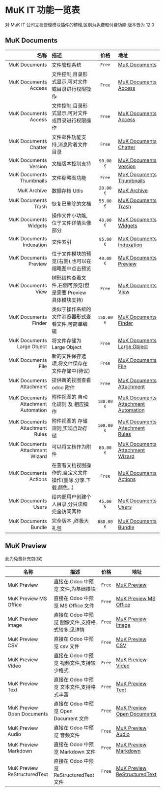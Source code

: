 # MuK IT 功能一览表

对 MuK IT 公司文档管理模块插件的整理,区别为免费和付费功能.版本皆为 12.0

## MuK Documents

|                                名称 | 描述                                                        |    价格    | 地址                                                                                                          |
| ----------------------------------: | :---------------------------------------------------------- | :--------: | :------------------------------------------------------------------------------------------------------------ |
|                       MuK Documents | 文件管理系统                                                |   `Free`   | [MuK Documents](https://apps.odoo.com/apps/modules/12.0/muk_dms/)                                             |
|                MuK Documents Access | 文件控制,目录形式显示,可对文件或目录进行权限操作            |   `Free`   | [MuK Documents Access](https://apps.odoo.com/apps/modules/12.0/muk_dms_access/#resetCollapse)                 |
|                MuK Documents Access | 文件控制,目录形式显示,可对文件或目录进行权限操作            |   `Free`   | [MuK Documents Access](https://apps.odoo.com/apps/modules/12.0/muk_dms_access/#resetCollapse)                 |
|               MuK Documents Chatter | 文件邮件功能支持,消息附着文件目录                           |   `Free`   | [MuK Documents Chatter](https://apps.odoo.com/apps/modules/12.0/muk_dms_mail/)                                |
|               MuK Documents Version | 文档版本控制支持                                            | `90.00 €`  | [MuK Documents Version](https://apps.odoo.com/apps/modules/12.0/muk_dms_version/)                             |
|            MuK Documents Thumbnails | 文件缩略图功能                                              |   `Free`   | [MuK Documents Thumbnails](https://apps.odoo.com/apps/modules/12.0/muk_dms_thumbnails/)                       |
|                         MuK Archive | 数据存档 Utlis                                              | `20.00 €`  | [MuK Archive](https://apps.odoo.com/apps/modules/12.0/muk_archive/)                                           |
|                 MuK Documents Trash | 恢复已删除的文档                                            | `55.00 €`  | [MuK Documents Trash](https://apps.odoo.com/apps/modules/12.0/muk_dms_trash/)                                 |
|               MuK Documents Widgets | 操作文件小功能,位于文件详情头像部分                         | `40.00 €`  | [MuK Documents Widgets](https://apps.odoo.com/apps/modules/12.0/muk_dms_widget/)                              |
|            MuK Documents Indexation | 文件索引                                                    | `95.00 €`  | [MuK Documents Indexation](https://apps.odoo.com/apps/modules/12.0/muk_dms_index/)                            |
|               MuK Documents Preview | 位于文件模块的预览(右侧),也可以在缩略图中点击预览           | `40.00 €`  | [MuK Documents Preview](https://apps.odoo.com/apps/modules/12.0/muk_dms_preview/)                             |
|                  MuK Documents View | 树形结构查看文件,右侧可预览(但是需要 Preview 具体模块支持)  |   `Free`   | [MuK Documents View](https://apps.odoo.com/apps/modules/12.0/muk_dms_view/)                                   |
|                MuK Documents Finder | 类似于操作系统的文件浏览器形式查看文件,可简单编辑           | `150.00 €` | [MuK Documents Finder](https://apps.odoo.com/apps/modules/12.0/muk_dms_finder/)                               |
|          MuK Documents Large Object | 将文件存储为 Large Object                                   |   `Free`   | [MuK Documents Large Object](https://apps.odoo.com/apps/modules/12.0/muk_dms_lobject/)                        |
|                  MuK Documents File | 新的文件保存选项,将文件保存在文件存储中(待议)               |   `Free`   | [MuK Documents File](https://apps.odoo.com/apps/modules/12.0/muk_dms_file/)                                   |
|            MuK Documents Attachment | 提供新的视图查看 odoo 附件                                  |   `Free`   | [MuK Documents Attachment](https://apps.odoo.com/apps/modules/12.0/muk_dms_attachment/)                       |
| MuK Documents Attachment Automation | 附件视图的 自动化规则 及 相应操作                           | `180.00 €` | [MuK Documents Attachment Automation](https://apps.odoo.com/apps/modules/12.0/muk_dms_attachment_automation/) |
|      MuK Documents Attachment Rules | 附件视图的 存储规则,实现自动存储                            | `100.00 €` | [MuK Documents Attachment Rules](https://apps.odoo.com/apps/modules/12.0/muk_dms_attachment_rules/)           |
|     MuK Documents Attachment Wizard | 可以将文档作为附件                                          | `80.00 €`  | [MuK Documents Attachment Wizard](https://apps.odoo.com/apps/modules/12.0/muk_dms_attachment_wizard/)         |
|               MuK Documents Actions | 在查看文档视图操作的,自定义文件操作(删除.分享.下载.颜色...) |   `Free`   | [MuK Documents Actions](https://apps.odoo.com/apps/modules/12.0/muk_dms_actions/)                             |
|                 MuK Documents Users | 给内部用户创建个人目录,分只读和完全访问两种                 | `45.00 €`  | [MuK Documents Users](https://apps.odoo.com/apps/modules/12.0/muk_dms_users/)                                 |
|                MuK Documents Bundle | 完全版本 ,终极大礼包                                        | `680.00 €` | [MuK Documents Bundle](https://apps.odoo.com/apps/modules/12.0/muk_bundle_dms/)                               |

## MuK Preview

此为免费补充包(误)

| 名称                         | 描述                                            | 价格   | 地址                                                                                                |
| ---------------------------- | ----------------------------------------------- | ------ | --------------------------------------------------------------------------------------------------- |
| MuK Preview                  | 直接在 Odoo 中预览 文件,为基础模块              | `Free` | [MuK Preview](https://apps.odoo.com/apps/modules/12.0/muk_web_preview/)                             |
| MuK Preview MS Office        | 直接在 Odoo 中预览 MS Office 文件               | `Free` | [MuK Preview MS Office](https://apps.odoo.com/apps/modules/12.0/muk_web_preview_msoffice/)          |
| MuK Preview Image            | 直接在 Odoo 中预览 图像文件,支持格式较多,见详情 | `Free` | [MuK Preview Image](https://apps.odoo.com/apps/modules/12.0/muk_web_preview_image/)                 |
| MuK Preview CSV              | 直接在 Odoo 中预览 csv 文件                     | `Free` | [MuK Preview CSV](https://apps.odoo.com/apps/modules/12.0/muk_web_preview_csv/)                     |
| MuK Preview Video            | 直接在 Odoo 中预览 视频文件,支持较少格式        | `Free` | [MuK Preview Video](https://apps.odoo.com/apps/modules/12.0/muk_web_preview_video/)                 |
| MuK Preview Text             | 直接在 Odoo 中预览 文本文件,支持格式丰富        | `Free` | [MuK Preview Text](https://apps.odoo.com/apps/modules/12.0/muk_web_preview_text/)                   |
| MuK Preview Open Documents   | 直接在 Odoo 中预览 Open Document 文件           | `Free` | [MuK Preview Open Documents](https://apps.odoo.com/apps/modules/12.0/muk_web_preview_opendocument/) |
| MuK Preview Audio            | 直接在 Odoo 中预览 音频文件                     | `Free` | [MuK Preview Audio](https://apps.odoo.com/apps/modules/12.0/muk_web_preview_audio/)                 |
| MuK Preview Markdown         | 直接在 Odoo 中预览 Markdown 文件                | `Free` | [MuK Preview Markdown](https://apps.odoo.com/apps/modules/12.0/muk_web_preview_markdown/)           |
| MuK Preview ReStructuredText | 直接在 Odoo 中预览 ReStructuredText 文件        | `Free` | [MuK Preview ReStructuredText](https://apps.odoo.com/apps/modules/12.0/muk_web_preview_rst/)        |
